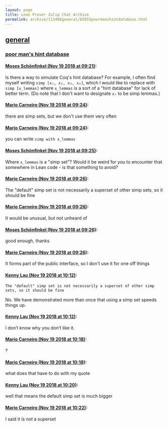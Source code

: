 ```yaml
---
layout: page
title: Lean Prover Zulip Chat Archive 
permalink: archive/113488general/85855poormanshintdatabase.html
---
```


## [general](index.html)
### [poor man's hint database](85855poormanshintdatabase.html)

#### [Moses Schönfinkel (Nov 19 2018 at 09:21)](https://leanprover.zulipchat.com/#narrow/stream/113488-general/topic/poor%20man%27s%20hint%20database/near/147951801):
Is there a way to simulate Coq's hint database? For example, I often find myself writing `simp [x₁, x₂, x₃, x₄]`, which I would like to replace with `simp [x_lemmas]` where `x_lemmas` is a sort of a "hint database" for lack of better term. (Do note that I don't want to designate `xₙ` to be simp lemmas.)

#### [Mario Carneiro (Nov 19 2018 at 09:24)](https://leanprover.zulipchat.com/#narrow/stream/113488-general/topic/poor%20man%27s%20hint%20database/near/147951920):
there are simp sets, but we don't use them very often

#### [Mario Carneiro (Nov 19 2018 at 09:24)](https://leanprover.zulipchat.com/#narrow/stream/113488-general/topic/poor%20man%27s%20hint%20database/near/147951926):
you can write `simp with x_lemmas`

#### [Moses Schönfinkel (Nov 19 2018 at 09:25)](https://leanprover.zulipchat.com/#narrow/stream/113488-general/topic/poor%20man%27s%20hint%20database/near/147951950):
Where `x_lemmas` is a "simp set"? Would it be weird for you to encounter that somewhere in Lean code - is that something to avoid?

#### [Mario Carneiro (Nov 19 2018 at 09:26)](https://leanprover.zulipchat.com/#narrow/stream/113488-general/topic/poor%20man%27s%20hint%20database/near/147951992):
The "default" simp set is not necessarily a superset of other simp sets, so it should be fine

#### [Mario Carneiro (Nov 19 2018 at 09:26)](https://leanprover.zulipchat.com/#narrow/stream/113488-general/topic/poor%20man%27s%20hint%20database/near/147951997):
It would be unusual, but not unheard of

#### [Moses Schönfinkel (Nov 19 2018 at 09:26)](https://leanprover.zulipchat.com/#narrow/stream/113488-general/topic/poor%20man%27s%20hint%20database/near/147952001):
good enough, thanks

#### [Mario Carneiro (Nov 19 2018 at 09:26)](https://leanprover.zulipchat.com/#narrow/stream/113488-general/topic/poor%20man%27s%20hint%20database/near/147952005):
It forms part of the public interface, so I don't use it for one off things

#### [Kenny Lau (Nov 19 2018 at 10:12)](https://leanprover.zulipchat.com/#narrow/stream/113488-general/topic/poor%20man%27s%20hint%20database/near/147953651):
```quote
The "default" simp set is not necessarily a superset of other simp sets, so it should be fine
```

No. We have demonstrated more than once that using a simp set speeds things up.

#### [Kenny Lau (Nov 19 2018 at 10:12)](https://leanprover.zulipchat.com/#narrow/stream/113488-general/topic/poor%20man%27s%20hint%20database/near/147953658):
I don’t know why you don’t like it.

#### [Mario Carneiro (Nov 19 2018 at 10:18)](https://leanprover.zulipchat.com/#narrow/stream/113488-general/topic/poor%20man%27s%20hint%20database/near/147953898):
?

#### [Mario Carneiro (Nov 19 2018 at 10:18)](https://leanprover.zulipchat.com/#narrow/stream/113488-general/topic/poor%20man%27s%20hint%20database/near/147953956):
what does that have to do with my quote

#### [Kenny Lau (Nov 19 2018 at 10:20)](https://leanprover.zulipchat.com/#narrow/stream/113488-general/topic/poor%20man%27s%20hint%20database/near/147954062):
well that means the default simp set is much bigger

#### [Mario Carneiro (Nov 19 2018 at 10:22)](https://leanprover.zulipchat.com/#narrow/stream/113488-general/topic/poor%20man%27s%20hint%20database/near/147954155):
I said it is *not* a superset

